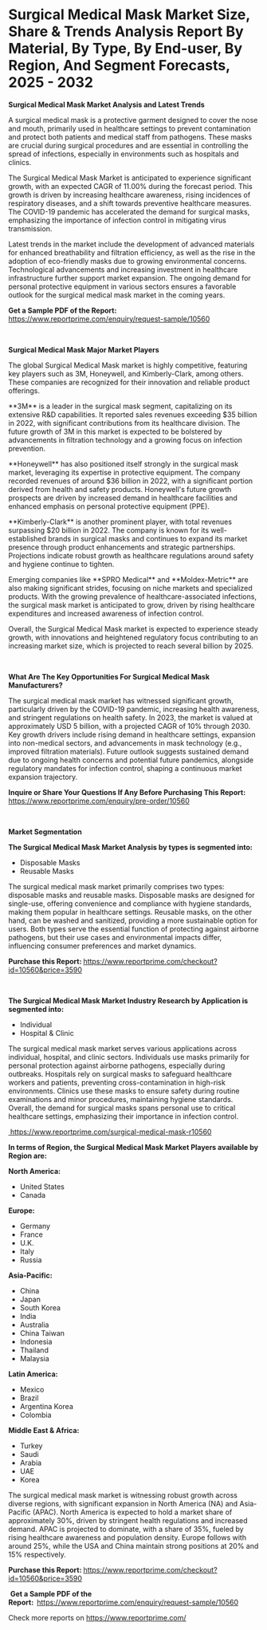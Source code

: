 <p><h1>Surgical Medical Mask Market Size, Share & Trends Analysis Report By Material, By Type, By End-user, By Region, And Segment Forecasts, 2025 - 2032</h1></p><p><strong>Surgical Medical Mask Market Analysis and Latest Trends</strong></p>
<p><p>A surgical medical mask is a protective garment designed to cover the nose and mouth, primarily used in healthcare settings to prevent contamination and protect both patients and medical staff from pathogens. These masks are crucial during surgical procedures and are essential in controlling the spread of infections, especially in environments such as hospitals and clinics.</p><p>The Surgical Medical Mask Market is anticipated to experience significant growth, with an expected CAGR of 11.00% during the forecast period. This growth is driven by increasing healthcare awareness, rising incidences of respiratory diseases, and a shift towards preventive healthcare measures. The COVID-19 pandemic has accelerated the demand for surgical masks, emphasizing the importance of infection control in mitigating virus transmission.</p><p>Latest trends in the market include the development of advanced materials for enhanced breathability and filtration efficiency, as well as the rise in the adoption of eco-friendly masks due to growing environmental concerns. Technological advancements and increasing investment in healthcare infrastructure further support market expansion. The ongoing demand for personal protective equipment in various sectors ensures a favorable outlook for the surgical medical mask market in the coming years.</p></p>
<p><strong>Get a Sample PDF of the Report:&nbsp;</strong> <a href="https://www.reportprime.com/enquiry/request-sample/10560?utm_campaign=3541&utm_medium=2&utm_source=Github&utm_content=ia&utm_term=20032025&utm_id=surgical-medical-mask">https://www.reportprime.com/enquiry/request-sample/10560</a></p>
<p>&nbsp;</p>
<p><strong>Surgical Medical Mask Major Market Players</strong></p>
<p><p>The global Surgical Medical Mask market is highly competitive, featuring key players such as 3M, Honeywell, and Kimberly-Clark, among others. These companies are recognized for their innovation and reliable product offerings.</p><p>**3M** is a leader in the surgical mask segment, capitalizing on its extensive R&D capabilities. It reported sales revenues exceeding $35 billion in 2022, with significant contributions from its healthcare division. The future growth of 3M in this market is expected to be bolstered by advancements in filtration technology and a growing focus on infection prevention.</p><p>**Honeywell** has also positioned itself strongly in the surgical mask market, leveraging its expertise in protective equipment. The company recorded revenues of around $36 billion in 2022, with a significant portion derived from health and safety products. Honeywell's future growth prospects are driven by increased demand in healthcare facilities and enhanced emphasis on personal protective equipment (PPE).</p><p>**Kimberly-Clark** is another prominent player, with total revenues surpassing $20 billion in 2022. The company is known for its well-established brands in surgical masks and continues to expand its market presence through product enhancements and strategic partnerships. Projections indicate robust growth as healthcare regulations around safety and hygiene continue to tighten.</p><p>Emerging companies like **SPRO Medical** and **Moldex-Metric** are also making significant strides, focusing on niche markets and specialized products. With the growing prevalence of healthcare-associated infections, the surgical mask market is anticipated to grow, driven by rising healthcare expenditures and increased awareness of infection control.</p><p>Overall, the Surgical Medical Mask market is expected to experience steady growth, with innovations and heightened regulatory focus contributing to an increasing market size, which is projected to reach several billion by 2025.</p></p>
<p>&nbsp;</p>
<p><strong>What Are The Key Opportunities For Surgical Medical Mask Manufacturers?</strong></p>
<p><p>The surgical medical mask market has witnessed significant growth, particularly driven by the COVID-19 pandemic, increasing health awareness, and stringent regulations on health safety. In 2023, the market is valued at approximately USD 5 billion, with a projected CAGR of 10% through 2030. Key growth drivers include rising demand in healthcare settings, expansion into non-medical sectors, and advancements in mask technology (e.g., improved filtration materials). Future outlook suggests sustained demand due to ongoing health concerns and potential future pandemics, alongside regulatory mandates for infection control, shaping a continuous market expansion trajectory.</p></p>
<p><strong>Inquire or Share Your Questions If Any Before Purchasing This Report:</strong> <a href="https://www.reportprime.com/enquiry/pre-order/10560?utm_campaign=3541&utm_medium=2&utm_source=Github&utm_content=ia&utm_term=20032025&utm_id=surgical-medical-mask">https://www.reportprime.com/enquiry/pre-order/10560</a></p>
<p>&nbsp;</p>
<p><strong>Market Segmentation</strong></p>
<p><strong>The Surgical Medical Mask Market Analysis by types is segmented into:</strong></p>
<p><ul><li>Disposable Masks</li><li>Reusable Masks</li></ul></p>
<p><p>The surgical medical mask market primarily comprises two types: disposable masks and reusable masks. Disposable masks are designed for single-use, offering convenience and compliance with hygiene standards, making them popular in healthcare settings. Reusable masks, on the other hand, can be washed and sanitized, providing a more sustainable option for users. Both types serve the essential function of protecting against airborne pathogens, but their use cases and environmental impacts differ, influencing consumer preferences and market dynamics.</p></p>
<p><strong>Purchase this Report:&nbsp;</strong><a href="https://www.reportprime.com/checkout?id=10560&price=3590&utm_campaign=3541&utm_medium=2&utm_source=Github&utm_content=ia&utm_term=20032025&utm_id=surgical-medical-mask">https://www.reportprime.com/checkout?id=10560&price=3590</a></p>
<p>&nbsp;</p>
<p><strong>The Surgical Medical Mask Market Industry Research by Application is segmented into:</strong></p>
<p><ul><li>Individual</li><li>Hospital & Clinic</li></ul></p>
<p><p>The surgical medical mask market serves various applications across individual, hospital, and clinic sectors. Individuals use masks primarily for personal protection against airborne pathogens, especially during outbreaks. Hospitals rely on surgical masks to safeguard healthcare workers and patients, preventing cross-contamination in high-risk environments. Clinics use these masks to ensure safety during routine examinations and minor procedures, maintaining hygiene standards. Overall, the demand for surgical masks spans personal use to critical healthcare settings, emphasizing their importance in infection control.</p></p>
<p><a href="https://www.reportprime.com/surgical-medical-mask-r10560?utm_campaign=3541&utm_medium=2&utm_source=Github&utm_content=ia&utm_term=20032025&utm_id=surgical-medical-mask">&nbsp;https://www.reportprime.com/surgical-medical-mask-r10560</a></p>
<p><strong>In terms of Region, the Surgical Medical Mask Market Players available by Region are:</strong></p>
<p>
    <p> <strong> North America: </strong>
        <ul>
            <li>United States</li>
            <li>Canada</li>
        </ul>
        </p> 
    <p> <strong> Europe: </strong>
        <ul>
            <li>Germany</li>
            <li>France</li>
            <li>U.K.</li>
            <li>Italy</li>
            <li>Russia</li>
        </ul>
        </p> 
    <p> <strong> Asia-Pacific: </strong>
        <ul>
            <li>China</li>
            <li>Japan</li>
            <li>South Korea</li>
            <li>India</li>
            <li>Australia</li>
            <li>China Taiwan</li>
            <li>Indonesia</li>
            <li>Thailand</li>
            <li>Malaysia</li>
        </ul>
        </p> 
    <p> <strong> Latin America: </strong>
        <ul>
            <li>Mexico</li>
            <li>Brazil</li>
            <li>Argentina Korea</li>
            <li>Colombia</li>
        </ul>
        </p> 
    <p> <strong> Middle East & Africa: </strong>
        <ul>
            <li>Turkey</li>
            <li>Saudi</li>
            <li>Arabia</li>
            <li>UAE</li>
            <li>Korea</li>
        </ul>
    </p>
    </p>
<p><p>The surgical medical mask market is witnessing robust growth across diverse regions, with significant expansion in North America (NA) and Asia-Pacific (APAC). North America is expected to hold a market share of approximately 30%, driven by stringent health regulations and increased demand. APAC is projected to dominate, with a share of 35%, fueled by rising healthcare awareness and population density. Europe follows with around 25%, while the USA and China maintain strong positions at 20% and 15% respectively.</p></p>
<p><strong>Purchase this Report: </strong><a href="https://www.reportprime.com/checkout?id=10560&price=3590&utm_campaign=3541&utm_medium=2&utm_source=Github&utm_content=ia&utm_term=20032025&utm_id=surgical-medical-mask">https://www.reportprime.com/checkout?id=10560&price=3590</a></p>
<p>&nbsp;<strong>Get a Sample PDF of the Report:&nbsp;&nbsp;</strong><a href="https://www.reportprime.com/enquiry/request-sample/10560?utm_campaign=3541&utm_medium=2&utm_source=Github&utm_content=ia&utm_term=20032025&utm_id=surgical-medical-mask">https://www.reportprime.com/enquiry/request-sample/10560</a></p>
<p><strong></strong></p>
<p>Check more reports on <a href="https://www.reportprime.com/?utm_campaign=3541&utm_medium=2&utm_source=Github&utm_content=ia&utm_term=20032025&utm_id=surgical-medical-mask">https://www.reportprime.com/</a></p>